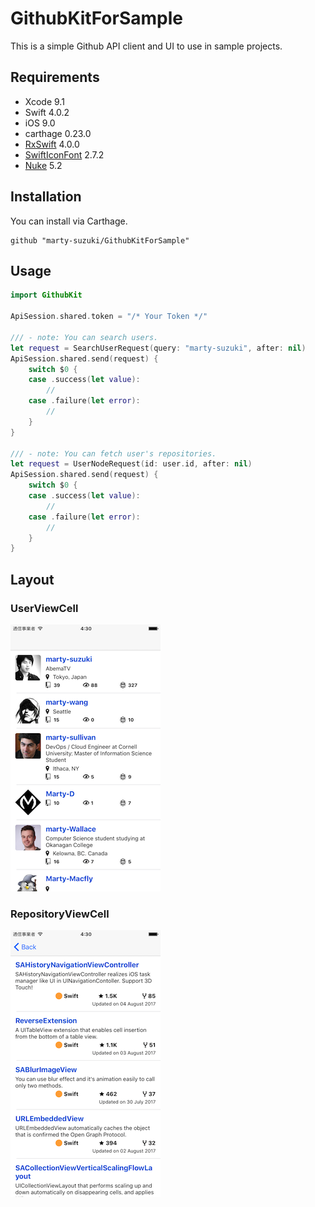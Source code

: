 # GithubKitForSample

This is a simple Github API client and UI to use in sample projects.

## Requirements

- Xcode 9.1
- Swift 4.0.2
- iOS 9.0
- carthage 0.23.0
- [RxSwift](https://github.com/ReactiveX/RxSwift) 4.0.0
- [SwiftIconFont](https://github.com/0x73/SwiftIconFont) 2.7.2
- [Nuke](https://github.com/kean/Nuke) 5.2

## Installation

You can install via Carthage.

```ruby: Cartfile
github "marty-suzuki/GithubKitForSample"
```
## Usage

```swift
import GithubKit

ApiSession.shared.token = "/* Your Token */"

/// - note: You can search users.
let request = SearchUserRequest(query: "marty-suzuki", after: nil)
ApiSession.shared.send(request) {
    switch $0 {
    case .success(let value):
        //
    case .failure(let error):
        //
    }
}

/// - note: You can fetch user's repositories.
let request = UserNodeRequest(id: user.id, after: nil)
ApiSession.shared.send(request) {
    switch $0 {
    case .success(let value):
        //
    case .failure(let error):
        //
    }
}
```

## Layout

### UserViewCell
![user](./Images/image1.png)

### RepositoryViewCell
![repository](./Images/image2.png)
